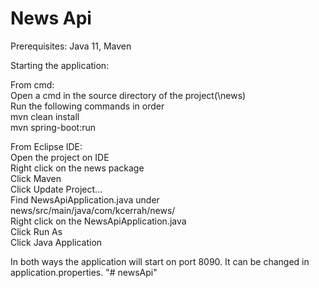 # News Api

Prerequisites: Java 11, Maven

Starting the application:
 
From cmd: <br />
Open a cmd in the source directory of the project(\news) <br />
Run the following commands in order <br />
mvn clean install <br />
mvn spring-boot:run

From Eclipse IDE: <br />
Open the project on IDE <br />
Right click on the news package <br />
Click Maven <br />
Click Update Project... <br />
Find NewsApiApplication.java under news/src/main/java/com/kcerrah/news/ <br />
Right click on the NewsApiApplication.java <br />
Click Run As <br />
Click Java Application <br />

In both ways the application will start on port 8090. It can be changed in application.properties.
"# newsApi" 
